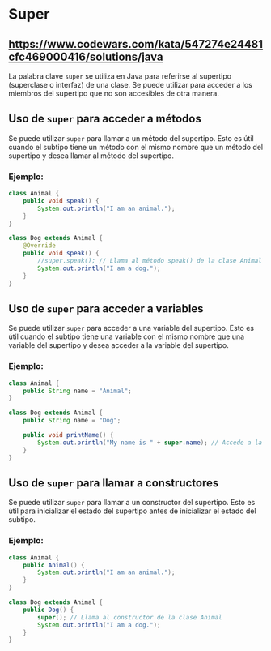 # Super

## https://www.codewars.com/kata/547274e24481cfc469000416/solutions/java


La palabra clave `super` se utiliza en Java para referirse al supertipo (superclase o interfaz) de una clase. Se puede utilizar para acceder a los miembros del supertipo que no son accesibles de otra manera.

## Uso de `super` para acceder a métodos

Se puede utilizar `super` para llamar a un método del supertipo. Esto es útil cuando el subtipo tiene un método con el mismo nombre que un método del supertipo y desea llamar al método del supertipo.

### Ejemplo:

```Java
class Animal {
    public void speak() {
        System.out.println("I am an animal.");
    }
}

class Dog extends Animal {
    @Override
    public void speak() {
        //super.speak(); // Llama al método speak() de la clase Animal
        System.out.println("I am a dog.");
    }
}
```

## Uso de `super` para acceder a variables

Se puede utilizar `super` para acceder a una variable del supertipo. Esto es útil cuando el subtipo tiene una variable con el mismo nombre que una variable del supertipo y desea acceder a la variable del supertipo.

### Ejemplo:

```Java
class Animal {
    public String name = "Animal";
}

class Dog extends Animal {
    public String name = "Dog";

    public void printName() {
        System.out.println("My name is " + super.name); // Accede a la variable name de la clase Animal
    }
}
```

## Uso de `super` para llamar a constructores

Se puede utilizar `super` para llamar a un constructor del supertipo. Esto es útil para inicializar el estado del supertipo antes de inicializar el estado del subtipo.

### Ejemplo:

```Java
class Animal {
    public Animal() {
        System.out.println("I am an animal.");
    }
}

class Dog extends Animal {
    public Dog() {
        super(); // Llama al constructor de la clase Animal
        System.out.println("I am a dog.");
    }
}
```
